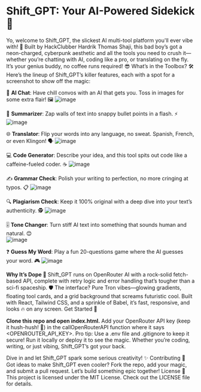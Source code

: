 # Shift_GPT: Your AI-Powered Sidekick 🚀
Yo, welcome to Shift_GPT, the slickest AI multi-tool platform you'll ever vibe with! 🌌 Built by HackClubber Hardrik Thomas Shaji, this bad boy’s got a neon-charged, cyberpunk aesthetic and all the tools you need to crush it—whether you’re chatting with AI, coding like a pro, or translating on the fly. It’s your genius buddy, no coffee runs required! 😎
What’s in the Toolbox? 🛠️
Here’s the lineup of Shift_GPT’s killer features, each with a spot for a screenshot to show off the magic:

💬 **AI Chat**: Have chill convos with an AI that gets you. Toss in images for some extra flair! 🖼️
![image](https://github.com/user-attachments/assets/b5696244-906e-4ac7-85fd-86d2c548c04b)


📝 **Summarizer**: Zap walls of text into snappy bullet points in a flash. ⚡
![image](https://github.com/user-attachments/assets/cb8c8e67-5de6-4e46-9f80-57bb9638025b)


🌐 **Translator**: Flip your words into any language, no sweat. Spanish, French, or even Klingon! 🗣️
![image](https://github.com/user-attachments/assets/fce7afcc-f4ab-483d-b366-40437bd95b82)


💻 **Code Generator**: Describe your idea, and this tool spits out code like a caffeine-fueled coder. ☕
![image](https://github.com/user-attachments/assets/c5e3f6cb-d6f1-467f-b51f-6e6e9eeb7c52)


✍️ **Grammar Check**: Polish your writing to perfection, no more cringing at typos. 📋
![image](https://github.com/user-attachments/assets/a4b6a28a-8424-451b-a379-9689dcbbb451)


🔍 **Plagiarism Check**: Keep it 100% original with a deep dive into your text’s authenticity. 🕵️
![image](https://github.com/user-attachments/assets/e81495ac-00f4-4f11-a4ef-445926f46dcc)


🎚️ **Tone Changer**: Turn stiff AI text into something that sounds human and natural. 😊\
![image](https://github.com/user-attachments/assets/e263dddd-eaf4-4a68-a06c-b0f4047776ba)


❓ **Guess My Word**: Play a fun 20-questions game where the AI guesses your word. 🎮
![image](https://github.com/user-attachments/assets/ef0d3a1c-9c0a-4a4e-b730-0eb0b077998b)



**Why It’s Dope 🌟**
Shift_GPT runs on OpenRouter AI with a rock-solid fetch-based API, complete with retry logic and error handling that’s tougher than a sci-fi spaceship. 🛡️ The interface? Pure Tron vibes—glowing gradients, floating tool cards, and a grid background that screams futuristic cool. Built with React, Tailwind CSS, and a sprinkle of Babel, it’s fast, responsive, and looks 🔥 on any screen.
Get Started 🚀

**Clone this repo and open index.html.**
Add your OpenRouter API key (keep it hush-hush! 🤫) in the callOpenRouterAPI function where it says <OPENROUTER_API_KEY>. Pro tip: Use a .env file and .gitignore to keep it secure!
Run it locally or deploy it to see the magic. Whether you’re coding, writing, or just vibing, Shift_GPT’s got your back.

Dive in and let Shift_GPT spark some serious creativity! ✨
Contributing 🤝
Got ideas to make Shift_GPT even cooler? Fork the repo, add your magic, and submit a pull request. Let’s build something epic together!
License 📜
This project is licensed under the MIT License. Check out the LICENSE file for details.
